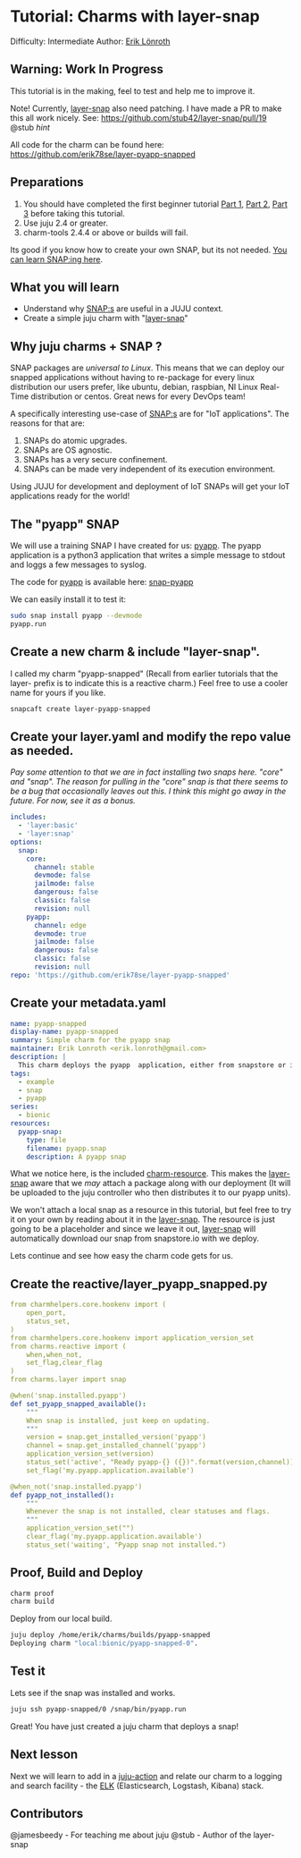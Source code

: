 # Tutorial: Charms with layer-snap

Difficulty: Intermediate
Author: [Erik Lönroth](http://eriklonroth.com)

## Warning: Work In Progress
This tutorial is in the making, feel to test and help me to improve it.

Note! Currently, [layer-snap] also need patching. I have made a PR to make this all work nicely. See: https://github.com/stub42/layer-snap/pull/19  @stub  *hint*

All code for the charm can be found here: https://github.com/erik78se/layer-pyapp-snapped

## Preparations
1. You should have completed the first beginner tutorial [Part 1], [Part 2], [Part 3] before taking this tutorial. 
2. Use juju 2.4 or greater.
3. charm-tools 2.4.4 or above or builds will fail.

Its good if you know how to create your own SNAP, but its not needed. [You can learn SNAP:ing here].

## What you will learn
* Understand why [SNAP:s] are useful in a JUJU context.
* Create a simple juju charm with "[layer-snap]"

## Why juju charms + SNAP ?
SNAP packages are _universal to Linux_. This means that we can deploy our snapped applications without having to re-package for every linux distribution our users prefer, like ubuntu, debian, raspbian, NI Linux Real-Time distribution or centos. Great news for every DevOps team!

A specifically interesting use-case of [SNAP:s] are for "IoT applications". The reasons for that are: 

1. SNAPs do atomic upgrades.
2. SNAPs are OS agnostic.
3. SNAPs has a very secure confinement.
4. SNAPs can be made very independent of its execution environment.

Using JUJU for development and deployment of IoT SNAPs will get your IoT applications ready for the world! 

## The "pyapp" SNAP
We will use a training SNAP I have created for us: [pyapp]. The pyapp application is a python3 application that writes a simple message to stdout and loggs a few messages to syslog.

The code for [pyapp] is available here: [snap-pyapp]

We can easily install it to test it:
```bash
sudo snap install pyapp --devmode
pyapp.run
```

## Create a new charm & include "layer-snap".
I called my charm "pyapp-snapped" (Recall from earlier tutorials that the layer- prefix is to indicate this is a reactive charm.) Feel free to use a cooler name for yours if you like.

```bash
snapcaft create layer-pyapp-snapped
```
## Create your **layer.yaml** and modify the repo value as needed. 

_Pay some attention to that we are in fact installing two snaps here. "core" and "snap". The reason for pulling in the "core" snap is that there seems to be a bug that occasionally leaves out this. I think this might go away in the future. For now, see it as a bonus._
 
```yaml
includes:
  - 'layer:basic'
  - 'layer:snap'
options:
  snap:
    core:
      channel: stable
      devmode: false
      jailmode: false
      dangerous: false
      classic: false
      revision: null
    pyapp:
      channel: edge
      devmode: true
      jailmode: false
      dangerous: false
      classic: false
      revision: null
repo: 'https://github.com/erik78se/layer-pyapp-snapped'
```
## Create your **metadata.yaml**

```yaml
name: pyapp-snapped
display-name: pyapp-snapped
summary: Simple charm for the pyapp snap
maintainer: Erik Lonroth <erik.lonroth@gmail.com>
description: |
  This charm deploys the pyapp  application, either from snapstore or if you supply it as a juju resource.
tags:
  - example
  - snap
  - pyapp
series:
  - bionic
resources:
  pyapp-snap:
    type: file
    filename: pyapp.snap
    description: A pyapp snap
```
What we notice here, is the included [charm-resource]. This makes the [layer-snap] aware that we _may_ attach a package along with our deployment (It will be uploaded to the juju controller who then distributes it to our pyapp units). 

We won't attach a local snap as a resource in this tutorial, but feel free to try it on your own by reading about it in the [layer-snap].  The resource is just going to be a placeholder and since we leave it out, [layer-snap] will automatically download our snap from snapstore.io with we deploy.

Lets continue and see how easy the charm code gets for us. 

## Create the **reactive/layer_pyapp_snapped.py**
```yaml
from charmhelpers.core.hookenv import (
    open_port,
    status_set,
)
from charmhelpers.core.hookenv import application_version_set
from charms.reactive import (
    when,when_not,
    set_flag,clear_flag
)
from charms.layer import snap

@when('snap.installed.pyapp')
def set_pyapp_snapped_available():
    """
    When snap is installed, just keep on updating.
    """
    version = snap.get_installed_version('pyapp')
    channel = snap.get_installed_channel('pyapp')
    application_version_set(version)
    status_set('active', "Ready pyapp-{} ({})".format(version,channel))
    set_flag('my.pyapp.application.available')

@when_not('snap.installed.pyapp')
def pyapp_not_installed():
    """
    Whenever the snap is not installed, clear statuses and flags.
    """
    application_version_set("")
    clear_flag('my.pyapp.application.available')
    status_set('waiting', "Pyapp snap not installed.")
```

## Proof, Build and Deploy
```bash
charm proof
charm build
```
Deploy from our local build.
```bash
juju deploy /home/erik/charms/builds/pyapp-snapped
Deploying charm "local:bionic/pyapp-snapped-0".
```

## Test it
Lets see if the snap was installed and works.
```bash
juju ssh pyapp-snapped/0 /snap/bin/pyapp.run
```

Great! You have just created a juju charm that deploys a snap!

## Next lesson
Next we will learn to add in a [juju-action] and relate our charm to a logging and search facility - the [ELK] (Elasticsearch, Logstash, Kibana) stack.

[Part 1]: https://discourse.jujucharms.com/t/tutorial-charm-development-beginner-part-1/377
[Part 2]: https://discourse.jujucharms.com/t/tutorial-charm-development-beginner-part-2/378
[Part 3]: https://discourse.jujucharms.com/t/tutorial-charm-development-beginner-part-3/379
[layer-snap]: https://github.com/stub42/layer-snap
[charm-tools]: https://docs.jujucharms.com/devel/en/tools-charm-tools
[juju-action]: https://docs.jujucharms.com/2.4/en/actions
[SNAP:s]: https://snapcraft.io/
[pyapp]: https://snapcraft.io/pyapp/listing
[snap-pyapp]: https://github.com/erik78se/snap-pyapp
[ELK]: https://jujucharms.com/u/omnivector/elk/bundle/
[You can learn SNAP:ing here]: https://docs.snapcraft.io/getting-started/3876
[charm-resource]: https://docs.jujucharms.com/2.4/en/charms-resources

## Contributors
@jamesbeedy - For teaching me about juju 
@stub - Author of the layer-snap
